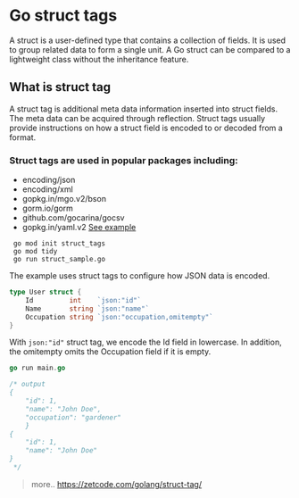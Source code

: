 # Go struct tags

A struct is a user-defined type that contains a collection of fields. It is used to group related data to form a single unit. A Go struct can be compared to a lightweight class without the inheritance feature.

## What is struct tag
A struct tag is additional meta data information inserted into struct fields. The meta data can be acquired through reflection. Struct tags usually provide instructions on how a struct field is encoded to or decoded from a format.

### Struct tags are used in popular packages including:
* encoding/json
* encoding/xml
* gopkg.in/mgo.v2/bson
* gorm.io/gorm
* github.com/gocarina/gocsv
* gopkg.in/yaml.v2
[See example](./struct_sample.go)

```shell
 go mod init struct_tags
 go mod tidy
 go run struct_sample.go 
```
The example uses struct tags to configure how JSON data is encoded.
```go
type User struct {
    Id         int    `json:"id"`
    Name       string `json:"name"`
    Occupation string `json:"occupation,omitempty"`
}
```
With `json:"id"` struct tag, we encode the Id field in lowercase. In addition, the omitempty omits the Occupation field if it is empty.

```go
go run main.go

/* output
{
    "id": 1,
    "name": "John Doe",
    "occupation": "gardener"
    }
{
    "id": 1,
    "name": "John Doe"
}
 */
```
>more.. https://zetcode.com/golang/struct-tag/

